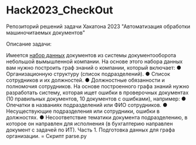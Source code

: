 # Hack2023_CheckOut
Репозиторий решений задачи Хакатона 2023 "Автоматизация обработки машиночитаемых документов"

 Описание задачи:
	
   Имеется [набор данных](https://www.dropbox.com/sh/d5h5f3yrql8x392/AACQ2WYa5qYCqjC8QuVZ5TJ4a?dl=1) документов из системы документооборота небольшой вымышленной компании. На основе этого набора данных вам нужно построить граф знаний о компании, который включает:
● 	Организационную структуру (список подразделений).
● 	Список сотрудников и их должностей.
● 	Должностные обязанности и полномочия сотрудников.
На основе построенного графа знаний нужно разработать систему, которая ищет ошибки в проверочных документах (10 правильных документов, 10 документов с ошибками), например:
● 	Опечатки в названиях подразделений или ФИО сотрудников.
● 	Несуществующие подразделения или сотрудники, ошибки в должностях.
● 	Несоответствие тематики документа подразделению, в которое он направлен для исполнения (в бухгалтерию направлен документ с задачей по ИТ).
Часть 1.
Подготовка данных для графа организации.
= Скрипт parse.py





